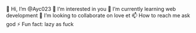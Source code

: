 👋 Hi, I’m @Ayc023
👀 I’m interested in you
🌱 I’m currently learning web development
💞️ I’m looking to collaborate on  love et
📫 How to reach me ask god
⚡ Fun fact: lazy as fuck

<!---
Ayc023/Ayc023 is a ✨ special ✨ repository because its `README.md` (this file) appears on your GitHub profile.
You can click the Preview link to take a look at your changes.
--->
